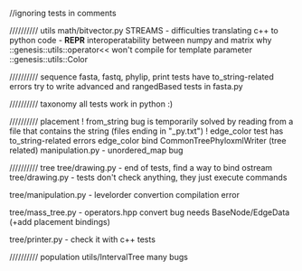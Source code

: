 //ignoring tests in comments


////////// utils
math/bitvector.py STREAMS - difficulties translating c++ to python code - __REPR__
interoperatability between numpy and matrix
why ::genesis::utils::operator<< won't compile for template parameter ::genesis::utils::Color


////////// sequence
fasta, fastq, phylip, print tests have to_string-related errors
try to write advanced and rangedBased tests in fasta.py


////////// taxonomy
all tests work in python :)


////////// placement
! from_string bug is temporarily solved by reading from a file that contains the string (files ending in "\_py.txt") !
edge_color test has to_string-related errors
edge_color bind CommonTreePhyloxmlWriter (tree related)
manipulation.py - unordered_map bug


////////// tree
tree/drawing.py - end of tests, find a way to bind ostream
tree/drawing.py - tests don't check anything, they just execute commands

tree/manipulation.py - levelorder convertion compilation error

tree/mass_tree.py - operators.hpp convert bug needs BaseNode/EdgeData (+add placement bindings)

tree/printer.py - check it with c++ tests


////////// population
utils/IntervalTree many bugs
